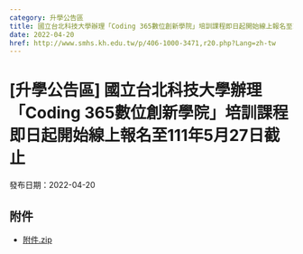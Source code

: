 ```yaml
---
category: 升學公告區
title: 國立台北科技大學辦理「Coding 365數位創新學院」培訓課程即日起開始線上報名至111年5月27日截止
date: 2022-04-20
href: http://www.smhs.kh.edu.tw/p/406-1000-3471,r20.php?Lang=zh-tw
---
```


# [升學公告區] 國立台北科技大學辦理「Coding 365數位創新學院」培訓課程即日起開始線上報名至111年5月27日截止

發布日期：2022-04-20



## 附件

- [附件.zip](https://www.smhs.kh.edu.tw/app/index.php?Action=downloadfile&file=WVhSMFlXTm9MemMyTDNCMFlWOHpNak14WHpFME5URTJNRFpmTWpRM05qVXVlbWx3&fname=DGGGROTSYWQO41XX50LKSWHGRK30OOLKDGUWTSKK4125MLVWKPROVTPOUSSSPKPO)
